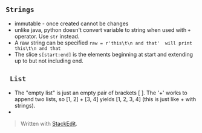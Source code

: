 `Strings`
---
- immutable - once created cannot be changes
- unlike java, python doesn't convert variable to string when used with `+` operator. Use `str` instead.
- A raw string can be specified `raw = r'this\t\n and that'  will print this\t\n and that`
- The slice `s[start:end]` is the elements beginning at start and extending up to but not including end.

` List`
---
- The "empty list" is just an empty pair of brackets [ ]. The '+' works to append two lists, so [1, 2] + [3, 4] yields [1, 2, 3, 4] (this is just like + with strings).
- 
> Written with [StackEdit](https://stackedit.io/).
<!--stackedit_data:
eyJoaXN0b3J5IjpbMTkxODQwODE4Myw4Mjc2MzY3NzUsMTc0OD
cyOTE5MCwzMjU4NzUwMDJdfQ==
-->